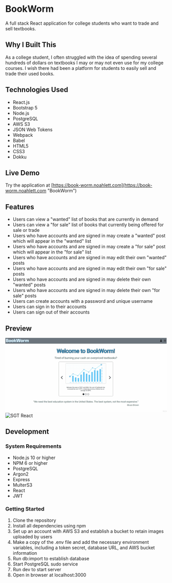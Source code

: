 # BookWorm

A full stack React application for college students who want to trade and sell textbooks.

## Why I Built This

As a college student, I often struggled with the idea of spending several hundreds of dollars on textbooks I may or may not even use for my college courses. I wish there had been a platform for students to easily sell and trade their used books.

## Technologies Used

- React.js
- Bootstrap 5
- Node.js
- PostgreSQL
- AWS S3
- JSON Web Tokens
- Webpack
- Babel
- HTML5
- CSS3
- Dokku

## Live Demo

Try the application at [https://book-worm.noahlett.com](https://book-worm.noahlett.com "BookWorm")

## Features

- Users can view a "wanted" list of books that are currently in demand
- Users can view a "for sale" list of books that currently being offered for sale or trade
- Users who have accounts and are signed in may create a "wanted" post which will appear in the "wanted" list
- Users who have accounts and are signed in may create a "for sale" post which will appear in the "for sale" list
- Users who have accounts and are signed in may edit their own "wanted" posts
- Users who have accounts and are signed in may edit their own "for sale" posts
- Users who have accounts and are signed in may delete their own "wanted" posts
- Users who have accounts and are signed in may delete their own "for sale" posts
- Users can create accounts with a password and unique username
- Users can sign in to their accounts
- Users can sign out of their accounts

## Preview

![SGT React](assets/sign-in.gif)
![SGT React](assets/create-sale-post.gif)

## Development

### System Requirements

- Node.js 10 or higher
- NPM 6 or higher
- PostgreSQL
- Argon2
- Express
- MulterS3
- React
- JWT

### Getting Started

1. Clone the repository
2. Install all dependencies using npm
3. Set up an account with AWS S3 and establish a bucket to retain images uploaded by users
4. Make a copy of the .env file and add the necessary environment variables, including a token secret, database URL, and AWS bucket information
5. Run db:import to establish database
6. Start PostgreSQL sudo service
7. Run dev to start server
8. Open in browser at localhost:3000
